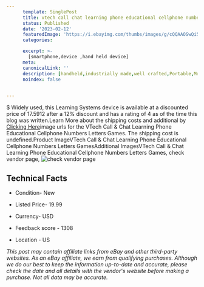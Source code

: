 ```yaml
---
      template: SinglePost
      title: vtech call chat learning phone educational cellphone numbers letters games
      status: Published
      date: '2023-02-12'
      featuredImage: 'https://i.ebayimg.com/thumbs/images/g/cQQAAOSwQi5j4wmP/s-l225.jpg'
      categories: 

      excerpt: >-
        [smartphone,device ,hand held device]
      meta:
      canonicalLink: ''
      description: [handheld,industrially made,well crafted,Portable,Mobile,Compact,Convenient,Lightweight,Maneuverable,Man-portable,Miniature,Carriable,Hand-held,Light,Holdable,Transportable,Mobile device,Pocket-sized,On-the-go,Wireless,Cordless,Compact size,Convenient size, smartphone,device ,hand held device]
      noindex: false

        
---
```

$
    Widely used, this Learning Systems device is available at a discounted price of 17.5912 after a 12% discount and has a rating of 4 as of the time this blog was written.Learn More about the shipping costs and additional by [Clicking Here](https://www.ebay.com/itm/295517061417?hash=item44ce308129%3Ag%3AcQQAAOSwQi5j4wmP&amdata=enc%3AAQAHAAAA4MNcXpturbMnCVqCRbf%2BBoD1Yb%2FUtstqAVRyO15n9cG%2FkYYlPviCOu7NHxaHH1%2BHU7blLcCLJXJgBYG10lQDGqupc6O7wg1kBKTDaYBYyOlUt2qt3je%2FU0iWKUanQlbQ1%2FylbN08ERd8RjKiecN3iMOk%2F7D8Tql9zhZ%2FiXsatTAGr7995iimMJ6iuVmROPk4OW1xAjWedmS9jYluhQ47lZceersu0ZqlbSePB37oHtd%2B8%2BoS9cXbitj42NFOXFk0HDPrRs3P0HCk7d%2BO%2BOE1VGuW8y0Qfx3sNItDFsiP2xJn&mkevt=1&mkcid=1&mkrid=711-53200-19255-0&campid=%253CePNCampaignId%253E&customid=%253CreferenceId%253E&toolid=10049)image urls for the VTech Call & Chat Learning Phone Educational Cellphone Numbers Letters Games. The shipping cost is undefined.Product ImageVTech Call & Chat Learning Phone Educational Cellphone Numbers Letters GamesAdditional ImagesVTech Call & Chat Learning Phone Educational Cellphone Numbers Letters Games, check vendor page, ![check vendor page](https://origin-galleryplus.ebayimg.com/ws/web/295517061417_2_0_1/225x225.jpg,https://origin-galleryplus.ebayimg.com/ws/web/295517061417_3_0_1/225x225.jpg,https://origin-galleryplus.ebayimg.com/ws/web/295517061417_4_0_1/225x225.jpg,https://origin-galleryplus.ebayimg.com/ws/web/295517061417_5_0_1/225x225.jpg,https://origin-galleryplus.ebayimg.com/ws/web/295517061417_6_0_1/225x225.jpg,https://origin-galleryplus.ebayimg.com/ws/web/295517061417_7_0_1/225x225.jpg,https://origin-galleryplus.ebayimg.com/ws/web/295517061417_8_0_1/225x225.jpg,https://origin-galleryplus.ebayimg.com/ws/web/295517061417_9_0_1/225x225.jpg,https://origin-galleryplus.ebayimg.com/ws/web/295517061417_10_0_1/225x225.jpg,https://origin-galleryplus.ebayimg.com/ws/web/295517061417_11_0_1/225x225.jpg,https://origin-galleryplus.ebayimg.com/ws/web/295517061417_12_0_1/225x225.jpg)
    
    

 ## Technical Facts 



     
      

 - Condition- New 


      

 - Listed Price- 19.99 


      

 - Currency- USD 


      

 - Feedback score - 1308 


      

 - Location - US 


      
      

 *_This post may contain affiliate links from eBay and other third-party websites. As an eBay affiliate, we earn from qualifying purchases. Although we do our best to keep the information up-to-date and accurate, please check the date and all details with the vendor's website before making a purchase. Not all data may be accurate._*



    
    
    
    
    